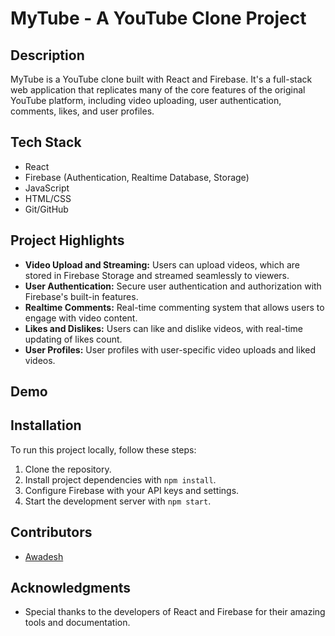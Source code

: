 # MyTube - A YouTube Clone Project
 
## Description
MyTube is a YouTube clone built with React and Firebase. It's a full-stack web application that replicates many of the core features of the original YouTube platform, including video uploading, user authentication, comments, likes, and user profiles.

## Tech Stack
- React
- Firebase (Authentication, Realtime Database, Storage)
- JavaScript
- HTML/CSS
- Git/GitHub

## Project Highlights
- **Video Upload and Streaming:** Users can upload videos, which are stored in Firebase Storage and streamed seamlessly to viewers.
- **User Authentication:** Secure user authentication and authorization with Firebase's built-in features.
- **Realtime Comments:** Real-time commenting system that allows users to engage with video content.
- **Likes and Dislikes:** Users can like and dislike videos, with real-time updating of likes count.
- **User Profiles:** User profiles with user-specific video uploads and liked videos.

## Demo

## Installation
To run this project locally, follow these steps:

1. Clone the repository.
2. Install project dependencies with `npm install`.
3. Configure Firebase with your API keys and settings.
4. Start the development server with `npm start`.

## Contributors
- [Awadesh](https://www.linkedin.com/in/awadesh-nautiyal/)

## Acknowledgments
- Special thanks to the developers of React and Firebase for their amazing tools and documentation.

